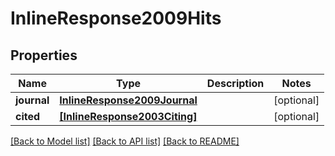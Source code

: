 # InlineResponse2009Hits


## Properties
Name | Type | Description | Notes
------------ | ------------- | ------------- | -------------
**journal** | [**InlineResponse2009Journal**](InlineResponse2009Journal.md) |  | [optional] 
**cited** | [**[InlineResponse2003Citing]**](InlineResponse2003Citing.md) |  | [optional] 

[[Back to Model list]](../README.md#documentation-for-models) [[Back to API list]](../README.md#documentation-for-api-endpoints) [[Back to README]](../README.md)


